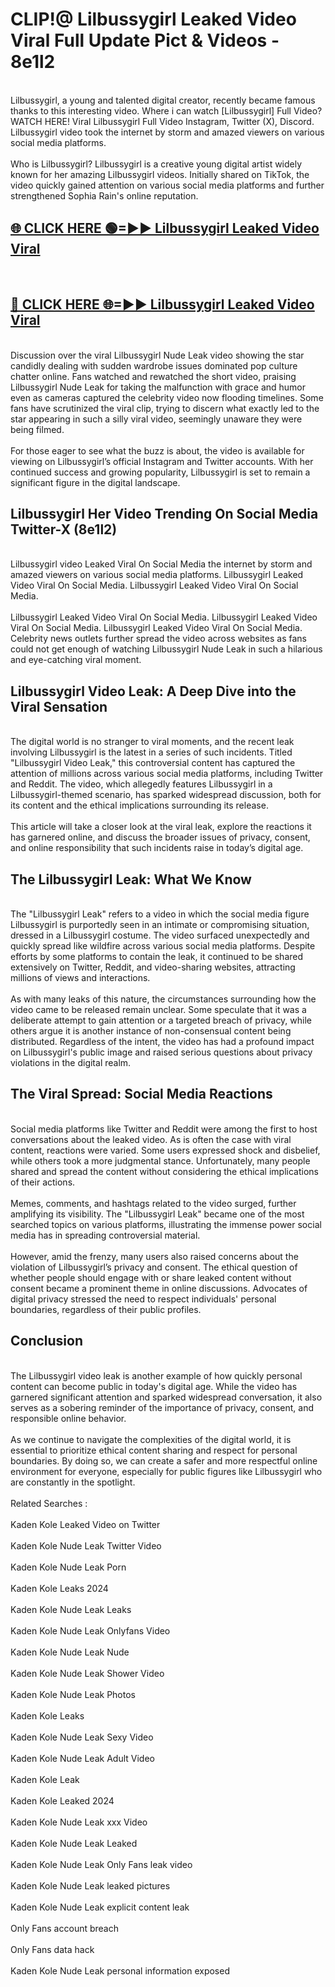# CLIP!@ Lilbussygirl Leaked Video Viral Full Update Pict & Videos - 8e1l2
<br>
Lilbussygirl, a young and talented digital creator, recently became famous thanks to this interesting video. Where i can watch [Lilbussygirl] Full Video? WATCH HERE! Viral Lilbussygirl Full Video Instagram, Twitter (X), Discord. Lilbussygirl video took the internet by storm and amazed viewers on various social media platforms.
<br><br>
Who is Lilbussygirl? Lilbussygirl is a creative young digital artist widely known for her amazing Lilbussygirl videos. Initially shared on TikTok, the video quickly gained attention on various social media platforms and further strengthened Sophia Rain's online reputation.
<br>
<h2><a href="https://bestclip.site?title=Lilbussygirl">🌐 CLICK HERE 🟢=►► Lilbussygirl Leaked Video Viral</a></h2>
<br>
<h2><a href="https://bestclip.site?title=Lilbussygirl">🔴 CLICK HERE 🌐=►► Lilbussygirl Leaked Video Viral</a></h2>
<br>
Discussion over the viral Lilbussygirl Nude Leak video showing the star candidly dealing with sudden wardrobe issues dominated pop culture chatter online. Fans watched and rewatched the short video, praising Lilbussygirl Nude Leak for taking the malfunction with grace and humor even as cameras captured the celebrity video now flooding timelines. Some fans have scrutinized the viral clip, trying to discern what exactly led to the star appearing in such a silly viral video, seemingly unaware they were being filmed.
<br><br>
For those eager to see what the buzz is about, the video is available for viewing on Lilbussygirl’s official Instagram and Twitter accounts. With her continued success and growing popularity, Lilbussygirl is set to remain a significant figure in the digital landscape.
<br>
<h2>Lilbussygirl Her Video Trending On Social Media Twitter-X (8e1l2)</h2>
<br>
Lilbussygirl video Leaked Viral On Social Media the internet by storm and amazed viewers on various social media platforms. Lilbussygirl Leaked Video Viral On Social Media. Lilbussygirl Leaked Video Viral On Social Media.
<br><br>
Lilbussygirl Leaked Video Viral On Social Media. Lilbussygirl Leaked Video Viral On Social Media. Lilbussygirl Leaked Video Viral On Social Media. Celebrity news outlets further spread the video across websites as fans could not get enough of watching Lilbussygirl Nude Leak in such a hilarious and eye-catching viral moment.
<br>
<h2>Lilbussygirl Video Leak: A Deep Dive into the Viral Sensation</h2>
<br>
The digital world is no stranger to viral moments, and the recent leak involving Lilbussygirl is the latest in a series of such incidents. Titled "Lilbussygirl Video Leak," this controversial content has captured the attention of millions across various social media platforms, including Twitter and Reddit. The video, which allegedly features Lilbussygirl in a Lilbussygirl-themed scenario, has sparked widespread discussion, both for its content and the ethical implications surrounding its release.
<br><br>
This article will take a closer look at the viral leak, explore the reactions it has garnered online, and discuss the broader issues of privacy, consent, and online responsibility that such incidents raise in today’s digital age.
<br>
<h2>The Lilbussygirl Leak: What We Know</h2>
<br>
The "Lilbussygirl Leak" refers to a video in which the social media figure Lilbussygirl is purportedly seen in an intimate or compromising situation, dressed in a Lilbussygirl costume. The video surfaced unexpectedly and quickly spread like wildfire across various social media platforms. Despite efforts by some platforms to contain the leak, it continued to be shared extensively on Twitter, Reddit, and video-sharing websites, attracting millions of views and interactions.
<br><br>
As with many leaks of this nature, the circumstances surrounding how the video came to be released remain unclear. Some speculate that it was a deliberate attempt to gain attention or a targeted breach of privacy, while others argue it is another instance of non-consensual content being distributed. Regardless of the intent, the video has had a profound impact on Lilbussygirl's public image and raised serious questions about privacy violations in the digital realm.
<br>
<h2>The Viral Spread: Social Media Reactions</h2>
<br>
Social media platforms like Twitter and Reddit were among the first to host conversations about the leaked video. As is often the case with viral content, reactions were varied. Some users expressed shock and disbelief, while others took a more judgmental stance. Unfortunately, many people shared and spread the content without considering the ethical implications of their actions.
<br><br>
Memes, comments, and hashtags related to the video surged, further amplifying its visibility. The "Lilbussygirl Leak" became one of the most searched topics on various platforms, illustrating the immense power social media has in spreading controversial material.
<br><br>
However, amid the frenzy, many users also raised concerns about the violation of Lilbussygirl’s privacy and consent. The ethical question of whether people should engage with or share leaked content without consent became a prominent theme in online discussions. Advocates of digital privacy stressed the need to respect individuals' personal boundaries, regardless of their public profiles.
<br>
<h2>Conclusion</h2>
<br>
The Lilbussygirl video leak is another example of how quickly personal content can become public in today's digital age. While the video has garnered significant attention and sparked widespread conversation, it also serves as a sobering reminder of the importance of privacy, consent, and responsible online behavior.
<br><br>
As we continue to navigate the complexities of the digital world, it is essential to prioritize ethical content sharing and respect for personal boundaries. By doing so, we can create a safer and more respectful online environment for everyone, especially for public figures like Lilbussygirl who are constantly in the spotlight.
<br><br>
Related Searches :
<br><br>
Kaden Kole Leaked Video on Twitter
<br><br>
Kaden Kole Nude Leak Twitter Video
<br><br>
Kaden Kole Nude Leak Porn
<br><br>
Kaden Kole Leaks 2024
<br><br>
Kaden Kole Nude Leak Leaks
<br><br>
Kaden Kole Nude Leak Onlyfans Video
<br><br>
Kaden Kole Nude Leak Nude
<br><br>
Kaden Kole Nude Leak Shower Video
<br><br>
Kaden Kole Nude Leak Photos
<br><br>
Kaden Kole Leaks
<br><br>
Kaden Kole Nude Leak Sexy Video
<br><br>
Kaden Kole Nude Leak Adult Video
<br><br>
Kaden Kole Leak
<br><br>
Kaden Kole Leaked 2024
<br><br>
Kaden Kole Nude Leak xxx Video
<br><br>
Kaden Kole Nude Leak Leaked
<br><br>
Kaden Kole Nude Leak Only Fans leak video
<br><br>
Kaden Kole Nude Leak leaked pictures
<br><br>
Kaden Kole Nude Leak explicit content leak
<br><br>
Only Fans account breach
<br><br>
Only Fans data hack
<br><br>
Kaden Kole Nude Leak personal information exposed